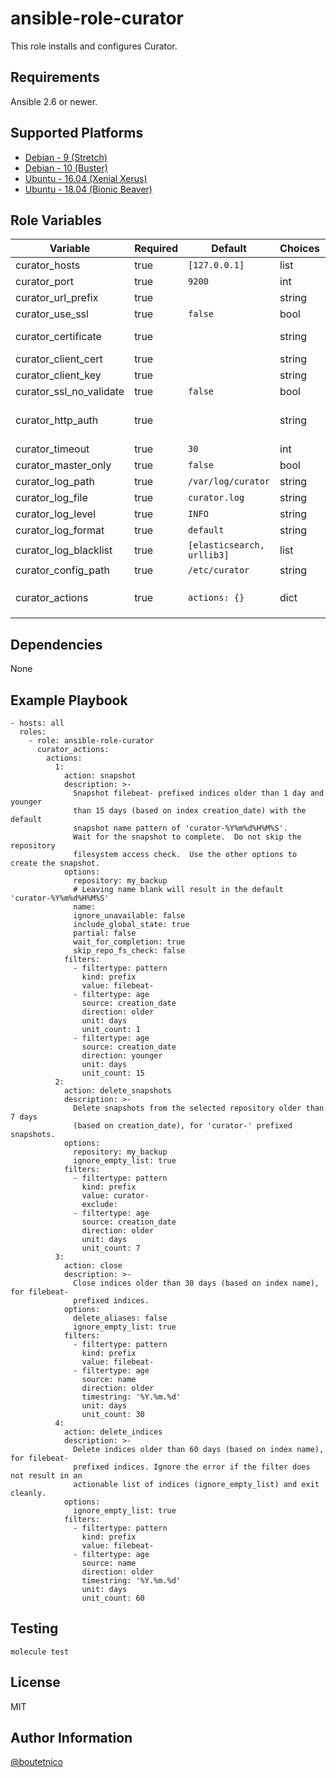 ansible-role-curator
====================

This role installs and configures Curator.

Requirements
------------

Ansible 2.6 or newer.

Supported Platforms
-------------------

- [Debian - 9 (Stretch)](https://wiki.debian.org/DebianStretch)
- [Debian - 10 (Buster)](https://wiki.debian.org/DebianBuster)
- [Ubuntu - 16.04 (Xenial Xerus)](http://releases.ubuntu.com/16.04/)
- [Ubuntu - 18.04 (Bionic Beaver)](http://releases.ubuntu.com/18.04/)

Role Variables
--------------

| Variable                     | Required | Default                         | Choices   | Comments                                      |
|------------------------------|----------|---------------------------------|-----------|-----------------------------------------------|
| curator_hosts                | true     | `[127.0.0.1]`                   | list      |                                               |
| curator_port                 | true     | `9200`                          | int       |                                               |
| curator_url_prefix           | true     |                                 | string    |                                               |
| curator_use_ssl              | true     | `false`                         | bool      |                                               |
| curator_certificate          | true     |                                 | string    | Path to CA certificate                        |
| curator_client_cert          | true     |                                 | string    |                                               |
| curator_client_key           | true     |                                 | string    |                                               |
| curator_ssl_no_validate      | true     | `false`                         | bool      |                                               |
| curator_http_auth            | true     |                                 | string    | Format: `user:password` for basic auth        |
| curator_timeout              | true     | `30`                            | int       |                                               |
| curator_master_only          | true     | `false`                         | bool      |                                               |
| curator_log_path             | true     | `/var/log/curator`              | string    |                                               |
| curator_log_file             | true     | `curator.log`                   | string    |                                               |
| curator_log_level            | true     | `INFO`                          | string    |                                               |
| curator_log_format           | true     | `default`                       | string    |                                               |
| curator_log_blacklist        | true     | `[elasticsearch, urllib3]`      | list      |                                               |
| curator_config_path          | true     | `/etc/curator`                  | string    |                                               |
| curator_actions              | true     | `actions: {}`                   | dict      | Actions to perform. See `defaults/main.yml`   |

Dependencies
------------

None

Example Playbook
----------------

    - hosts: all
      roles:
        - role: ansible-role-curator
          curator_actions:
            actions:
              1:
                action: snapshot
                description: >-
                  Snapshot filebeat- prefixed indices older than 1 day and younger
                  than 15 days (based on index creation_date) with the default
                  snapshot name pattern of 'curator-%Y%m%d%H%M%S'.
                  Wait for the snapshot to complete.  Do not skip the repository
                  filesystem access check.  Use the other options to create the snapshot.
                options:
                  repository: my_backup
                  # Leaving name blank will result in the default 'curator-%Y%m%d%H%M%S'
                  name:
                  ignore_unavailable: false
                  include_global_state: true
                  partial: false
                  wait_for_completion: true
                  skip_repo_fs_check: false
                filters:
                  - filtertype: pattern
                    kind: prefix
                    value: filebeat-
                  - filtertype: age
                    source: creation_date
                    direction: older
                    unit: days
                    unit_count: 1
                  - filtertype: age
                    source: creation_date
                    direction: younger
                    unit: days
                    unit_count: 15
              2:
                action: delete_snapshots
                description: >-
                  Delete snapshots from the selected repository older than 7 days
                  (based on creation_date), for 'curator-' prefixed snapshots.
                options:
                  repository: my_backup
                  ignore_empty_list: true
                filters:
                  - filtertype: pattern
                    kind: prefix
                    value: curator-
                    exclude:
                  - filtertype: age
                    source: creation_date
                    direction: older
                    unit: days
                    unit_count: 7
              3:
                action: close
                description: >-
                  Close indices older than 30 days (based on index name), for filebeat-
                  prefixed indices.
                options:
                  delete_aliases: false
                  ignore_empty_list: true
                filters:
                  - filtertype: pattern
                    kind: prefix
                    value: filebeat-
                  - filtertype: age
                    source: name
                    direction: older
                    timestring: '%Y.%m.%d'
                    unit: days
                    unit_count: 30
              4:
                action: delete_indices
                description: >-
                  Delete indices older than 60 days (based on index name), for filebeat-
                  prefixed indices. Ignore the error if the filter does not result in an
                  actionable list of indices (ignore_empty_list) and exit cleanly.
                options:
                  ignore_empty_list: true
                filters:
                  - filtertype: pattern
                    kind: prefix
                    value: filebeat-
                  - filtertype: age
                    source: name
                    direction: older
                    timestring: '%Y.%m.%d'
                    unit: days
                    unit_count: 60

Testing
-------

    molecule test

License
-------

MIT

Author Information
------------------

[@boutetnico](https://github.com/boutetnico)
